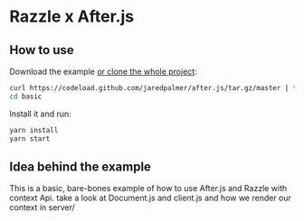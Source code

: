 # Razzle x After.js

## How to use

Download the example [or clone the whole project](https://github.com/jaredpalmer/after.js.git):

```bash
curl https://codeload.github.com/jaredpalmer/after.js/tar.gz/master | tar -xz --strip=2 razzle-master/examples/basic
cd basic
```

Install it and run:

```bash
yarn install
yarn start
```

## Idea behind the example

This is a basic, bare-bones example of how to use After.js and Razzle with context Api.
take a look at Document.js and client.js and how we render our context in server/
